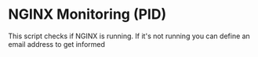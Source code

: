 # NGINX Monitoring (PID)
This script checks if NGINX is running. If it's not running you can define an email address to get informed
